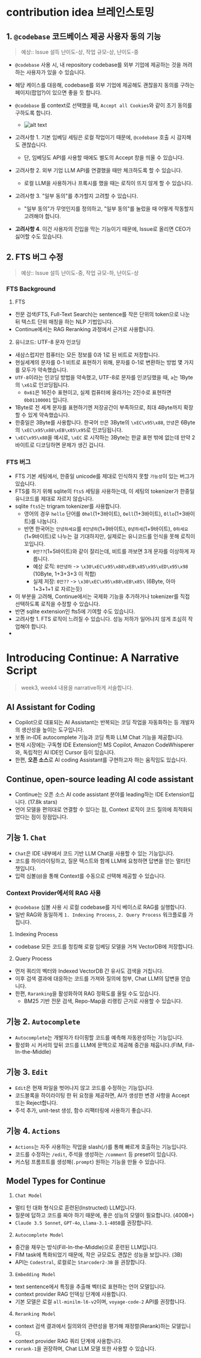 # contribution idea 브레인스토밍

## 1. `@codebase` 코드베이스 제공 사용자 동의 기능

> 예상:: Issue 설득 난이도-상, 작업 규모-상, 난이도-중

- `@codebase` 사용 시, 내 repository codebase를 외부 기업에 제공하는 것을 꺼려하는 사용자가 있을 수 있습니다.
- 해당 케이스를 대응해, codebase를 외부 기업에 제공해도 괜찮을지 동의를 구하는 페이지(팝업?)이 있으면 좋을 듯 합니다.
- `@codebase` 를 context로 선택했을 때, `Accept all Cookies`와 같이 초기 동의를 구하도록 합니다.

  - ![alt text](assets/accept-all-cookies.png)

- 고려사항 1. 기본 임베딩 세팅은 로컬 작업이기 때문에, `@codebase` 호출 시 감지해도 괜찮습니다.
  - 단, 임베딩도 API를 사용할 때에도 별도의 Accept 창을 띄울 수 있습니다.
- 고려사항 2. 외부 기업 LLM API를 연결했을 때만 체크하도록 할 수 있습니다.
  - 로컬 LLM을 사용하거나 프록시를 했을 때는 로직이 뜨지 않게 할 수 있습니다.
- 고려사항 3. "일부 동의"를 추가할지 고려할 수 있습니다.
  - "일부 동의"가 무엇인지를 정의하고, "일부 동의"를 눌렀을 때 어떻게 작동할지 고려해야 합니다.
- **고려사항 4**. 이건 사용자의 진입을 막는 기능이기 때문에, Issue로 올리면 CEO가 싫어할 수도 있습니다.

## 2. FTS 버그 수정

> 예상:: Issue 설득 난이도-중, 작업 규모-하, 난이도-상

### FTS Background

1. FTS

- 전문 검색(FTS, Full-Text Search)는 sentence를 작은 단위의 token으로 나눈 뒤 텍스트 단위 매칭을 하는 NLP 기법입니다.
- Continue에서는 RAG Reranking 과정에서 근거로 사용합니다.

2. 유니코드: UTF-8 문자 인코딩

- 새삼스럽지만 컴퓨터는 모든 정보를 0과 1로 된 비트로 저장합니다.
- 현실세계의 문자를 0-1 비트로 표현하기 위해, 문자를 0-1로 변환하는 방법 몇 가지를 모두가 약속했습니다.
- `UTF-8`이라는 인코딩 방법을 약속했고, UTF-8로 문자를 인코딩했을 때, `a`는 1Byte의 `\x61`로 인코딩됩니다.
  - `0x61`은 16진수 표현이고, 실제 컴퓨터에 올라가는 2진수로 표현하면 `0b01100001` 입니다.
- 1Byte로 전 세계 문자를 표현하기엔 저장공간이 부족하므로, 최대 4Byte까지 확장할 수 있게 약속했습니다.
- 한중일은 3Byte를 사용합니다. 한국어 `안`은 3Byte의 `\xEC\x95\x88`, `안녕`은 6Byte의 `\xEC\x95\x88\xEB\x85\x95`로 인코딩됩니다.
- `\xEC\x95\x88`을 예시로, `\xEC` 로 시작하는 3Byte는 한글 표현 밖에 없는데 만약 2바이트로 디코딩하면 문제가 생긴 겁니다.

### FTS 버그

- FTS 기본 세팅에서, 한중일 unicode를 제대로 인식하지 못할 `가능성`이 있는 버그가 있습니다.
- FTS를 하기 위해 sqlite의 `fts5` 세팅을 사용하는데, 이 세팅의 tokenizer가 한중일 유니코드를 제대로 자르지 않습니다.
- sqlite `fts5`는 trigram tokenizer를 사용합니다.
  - 영어의 경우 `hello` 단어를 `0hel`(1+3바이트), `0ell`(1+3바이트), `0llo`(1+3바이트)를 나눕니다.
  - 반면 한국어는 `안녕하세요`를 `0안녕하`(1+9바이트), `0녕하세`(1+9바이트), `0하세요`(1+9바이트)로 나누는 걸 기대하지만, 실제로는 유니코드를 인식을 못해 로직이 꼬입니다.
    - `0안??`(1+5바이트)와 같이 잘리는데, 비트를 까보면 3개 문자를 이상하게 자릅니다.
    - 예상 로직: `0안녕하` -> `\x30\xEC\x95\x88\xEB\x85\x95\xED\x95\x98` (10Byte, 1+3+3+3 이 적합)
    - 실제 저장: `0안??` -> `\x30\xEC\x95\x88\xEB\x85\` (6Byte, 아마 1+3+1+1 로 자르는듯)
- 이 부분을 고려해, Continue에서는 국제화 기능을 추가하거나 tokenizer를 직접 선택하도록 로직을 수정할 수 있습니다.
- 반면 sqlite extension인 fts5에 기여할 수도 있습니다.
- 고려사항 1. FTS 로직이 느려질 수 있습니다. 성능 저하가 일어나지 않게 조심히 작업해야 합니다.
-

# Introducing Continue: A Narrative Script

> week3, week4 내용을 narrative하게 서술합니다.

## AI Assistant for Coding

- Copilot으로 대표되는 AI Assistant는 반복되는 코딩 작업을 자동화하는 등 개발자의 생산성을 높이는 도구입니다.
- 보통 in-IDE autocomplete 기능과 코딩 특화 LLM Chat 기능을 제공합니다.
- 현재 시장에는 구독형 IDE Extension인 MS Copilot, Amazon CodeWhisperer와, 독립적인 AI IDE인 Cursor 등이 있습니다.
- 한편, **오픈 소스**로 AI coding Assistant를 구현하고자 하는 움직임도 있습니다.

## Continue, open-source leading AI code assistant

- Continue는 오픈 소스 AI code assistant 분야를 leading하는 IDE Extension입니다. (17.8k stars)
- 언어 모델을 편의대로 연결할 수 있다는 점, Context 로직이 코드 질의에 최적화되었다는 점이 장점입니다.

## 기능 1. `Chat`

- `Chat`은 IDE 내부에서 코드 기반 LLM Chat을 사용할 수 있는 기능입니다.
- 코드를 하이라이팅하고, 질문 텍스트와 함께 LLM에 요청하면 답변을 얻는 멀티턴 챗입니다.
- 입력 심볼(`@`)을 통해 Context를 수동으로 선택해 제공할 수 있습니다.

### Context Provider에서의 RAG 사용

- `@codebase` 심볼 사용 시 로컬 codebase를 지식 베이스로 RAG를 실행합니다.
- 일반 RAG와 동일하게 `1. Indexing Process`, `2. Query Process` 워크플로를 가집니다.

1. Indexing Process

- codebase 모든 코드를 청킹해 로컬 임베딩 모델을 거쳐 VectorDB에 저장합니다.

2. Query Process

- 먼저 쿼리의 벡터와 Indexed VectorDB 간 유사도 검색을 거칩니다.
- 이후 검색 결과에 대응하는 코드를 가져와 질의에 첨부, Chat LLM의 답변을 얻습니다.
- 한편, `Raranking`을 활성화하여 RAG 정확도를 올릴 수도 있습니다.
  - BM25 기반 전문 검색, Repo-Map을 리랭킹 근거로 사용할 수 있습니다.

## 기능 2. `Autocomplete`

- `Autocomplete`는 개발자가 타이핑할 코드를 예측해 자동완성하는 기능입니다.
- 활성화 시 커서의 앞뒤 코드를 LLM에 문맥으로 제공해 중간을 채웁니다.(FIM, Fill-In-the-Middle)

## 기능 3. `Edit`

- `Edit`은 현재 파일을 벗어나지 않고 코드를 수정하는 기능입니다.
- 코드블록을 하이라이팅 한 뒤 요청을 제공하면, AI가 생성한 변경 사항을 Accept 또는 Reject합니다.
- 주석 추가, unit-test 생성, 함수 리팩터링에 사용하기 좋습니다.

## 기능 4. `Actions`

- `Actions`는 자주 사용하는 작업을 slash(`/`)를 통해 빠르게 호출하는 기능입니다.
- 코드를 수정하는 `/edit`, 주석을 생성하는 `/comment` 등 preset이 있습니다.
- 커스텀 프롬프트를 생성해(`.prompt`) 원하는 기능을 만들 수 있습니다.

## Model Types for Continue

1. `Chat Model`

- 멀티 턴 대화 형식으로 훈련된(Instructed) LLM입니다.
- 질문에 답하고 코드를 짜야 하기 때문에, 좋은 성능의 모델이 필요합니다. (400B+)
- `Claude 3.5 Sonnet`, `GPT-4o`, `Llama-3.1-405B`를 권장합니다.

2. `Autocomplete Model`

- 중간을 채우는 방식(Fill-In-the-Middle)으로 훈련된 LLM입니다.
- FIM task에 특화되었기 때문에, 작은 규모로도 괜찮은 성능을 보입니다. (3B)
- API는 `Codestral`, 로컬로는 `Starcoder2-3B` 을 권장합니다.

3. `Embedding Model`

- text sentence에서 특징을 추출해 벡터로 표현하는 언어 모델입니다.
- context provider RAG 인덱싱 단계에 사용합니다.
- 기본 모델은 로컬 `all-minilm-l6-v2`이며, `voyage-code-2` API를 권장합니다.

4. `Reranking Model`

- context 검색 결과에서 질의와의 관련성을 평가해 재정렬(Rerank)하는 모델입니다.
- context provider RAG 쿼리 단계에 사용합니다.
- `rerank-1`을 권장하며, Chat LLM 모델 또한 사용할 수 있습니다.
